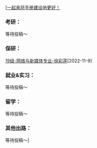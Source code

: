 [[一起来将手册建设地更好！](preface/Sharing_experience.md)

### 考研：
等待投稿～

### 保研：

[19级-网络与新媒体专业-徐彩莲](升学就业篇/影视与传媒学院/19级-网络与新媒体专业-徐彩莲.md)[2022-11-9]


### 就业&实习：

等待投稿～

### 留学：

等待投稿～

### 其他出路：

等待投稿～]